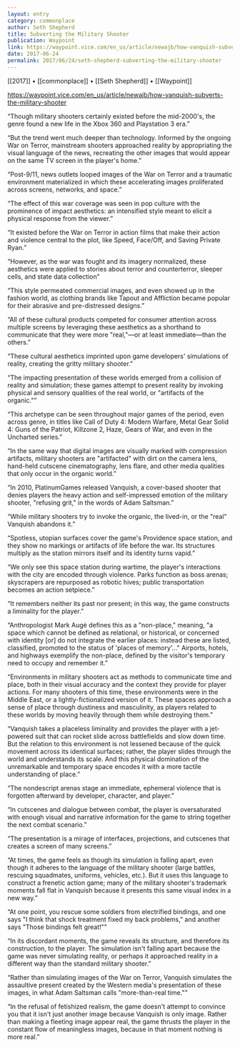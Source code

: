 ```yaml
---
layout: entry
category: commonplace
author: Seth Shepherd
title: Subverting the Military Shooter
publication: Waypoint
link: https://waypoint.vice.com/en_us/article/newajb/how-vanquish-subverts-the-military-shooter
date: 2017-06-24
permalink: 2017/06/24/seth-shepherd-subverting-the-military-shooter
---
```


[[2017]] • [[commonplace]] • [[Seth Shepherd]] • [[Waypoint]] 

https://waypoint.vice.com/en_us/article/newajb/how-vanquish-subverts-the-military-shooter

“Though military shooters certainly existed before the mid-2000's, the genre found a new life in the Xbox 360 and Playstation 3 era.”

“But the trend went much deeper than technology. Informed by the ongoing War on Terror, mainstream shooters approached reality by appropriating the visual language of the news, recreating the other images that would appear on the same TV screen in the player's home.”

“Post-9/11, news outlets looped images of the War on Terror and a traumatic environment materialized in which these accelerating images proliferated across screens, networks, and space.”

“The effect of this war coverage was seen in pop culture with the prominence of impact aesthetics: an intensified style meant to elicit a physical response from the viewer.”

“It existed before the War on Terror in action films that make their action and violence central to the plot, like Speed, Face/Off, and Saving Private Ryan.”

“However, as the war was fought and its imagery normalized, these aesthetics were applied to stories about terror and counterterror, sleeper cells, and state data collection”

“This style permeated commercial images, and even showed up in the fashion world, as clothing brands like Tapout and Affliction became popular for their abrasive and pre-distressed designs.”

“All of these cultural products competed for consumer attention across multiple screens by leveraging these aesthetics as a shorthand to communicate that they were more "real,"—or at least immediate—than the others.”

“These cultural aesthetics imprinted upon game developers' simulations of reality, creating the gritty military shooter.”

“The impacting presentation of these worlds emerged from a collision of reality and simulation; these games attempt to present reality by invoking physical and sensory qualities of the real world, or "artifacts of the organic."”

“This archetype can be seen throughout major games of the period, even across genre, in titles like Call of Duty 4: Modern Warfare, Metal Gear Solid 4: Guns of the Patriot, Killzone 2, Haze, Gears of War, and even in the Uncharted series.”

“In the same way that digital images are visually marked with compression artifacts, military shooters are "artifacted" with dirt on the camera lens, hand-held cutscene cinematography, lens flare, and other media qualities that only occur in the organic world.”

“In 2010, PlatinumGames released Vanquish, a cover-based shooter that denies players the heavy action and self-impressed emotion of the military shooter, "refusing grit," in the words of Adam Saltsman.”

“While military shooters try to invoke the organic, the lived-in, or the "real" Vanquish abandons it.”

“Spotless, utopian surfaces cover the game's Providence space station, and they show no markings or artifacts of life before the war. Its structures multiply as the station mirrors itself and its identity turns vapid.”

“We only see this space station during wartime, the player's interactions with the city are encoded through violence. Parks function as boss arenas; skyscrapers are repurposed as robotic hives; public transportation becomes an action setpiece.”

“It remembers neither its past nor present; in this way, the game constructs a liminality for the player.”

“Anthropologist Mark Augé defines this as a "non-place," meaning, "a space which cannot be defined as relational, or historical, or concerned with identity [or] do not integrate the earlier places: instead these are listed, classified, promoted to the status of 'places of memory'..." Airports, hotels, and highways exemplify the non-place, defined by the visitor's temporary need to occupy and remember it.”

“Environments in military shooters act as methods to communicate time and place, both in their visual accuracy and the context they provide for player actions. For many shooters of this time, these environments were in the Middle East, or a lightly-fictionalized version of it. These spaces approach a sense of place through dustiness and masculinity, as players related to these worlds by moving heavily through them while destroying them.”

“Vanquish takes a placeless liminality and provides the player with a jet-powered suit that can rocket slide across battlefields and slow down time. But the relation to this environment is not lessened because of the quick movement across its identical surfaces; rather, the player slides through the world and understands its scale. And this physical domination of the unremarkable and temporary space encodes it with a more tactile understanding of place.”

“The nondescript arenas stage an immediate, ephemeral violence that is forgotten afterward by developer, character, and player.”

“In cutscenes and dialogue between combat, the player is oversaturated with enough visual and narrative information for the game to string together the next combat scenario.”

“The presentation is a mirage of interfaces, projections, and cutscenes that creates a screen of many screens.”

“At times, the game feels as though its simulation is falling apart, even though it adheres to the language of the military shooter (large battles, rescuing squadmates, uniforms, vehicles, etc.). But it uses this language to construct a frenetic action game; many of the military shooter's trademark moments fall flat in Vanquish because it presents this same visual index in a new way.”

“At one point, you rescue some soldiers from electrified bindings, and one says "I think that shock treatment fixed my back problems," and another says "Those bindings felt great!"”

“In its discordant moments, the game reveals its structure, and therefore its construction, to the player. The simulation isn't falling apart because the game was never simulating reality, or perhaps it approached reality in a different way than the standard military shooter.”

“Rather than simulating images of the War on Terror, Vanquish simulates the assaultive present created by the Western media's presentation of these images, in what Adam Saltsman calls "more-than-real time."”

“In the refusal of fetishized realism, the game doesn't attempt to convince you that it isn't just another image because Vanquish is only image. Rather than making a fleeting image appear real, the game thrusts the player in the constant flow of meaningless images, because in that moment nothing is more real.”
